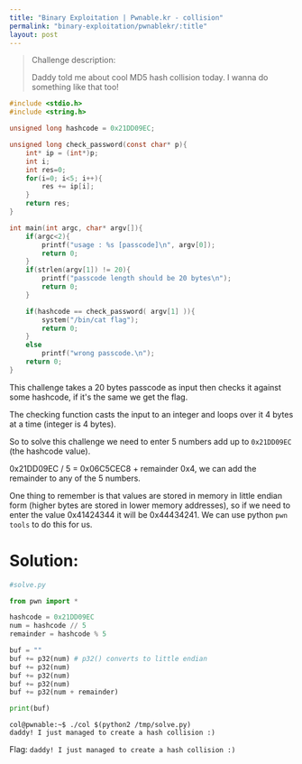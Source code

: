 ```yaml
---
title: "Binary Exploitation | Pwnable.kr - collision"
permalink: "binary-exploitation/pwnablekr/:title"
layout: post
---
```


> Challenge description:
>
> Daddy told me about cool MD5 hash collision today.
> I wanna do something like that too!




```c
#include <stdio.h>
#include <string.h>

unsigned long hashcode = 0x21DD09EC;

unsigned long check_password(const char* p){
	int* ip = (int*)p;
	int i;
	int res=0;
	for(i=0; i<5; i++){
		res += ip[i];
	}
	return res;
}

int main(int argc, char* argv[]){
	if(argc<2){
		printf("usage : %s [passcode]\n", argv[0]);
		return 0;
	}
	if(strlen(argv[1]) != 20){
		printf("passcode length should be 20 bytes\n");
		return 0;
	}

	if(hashcode == check_password( argv[1] )){
		system("/bin/cat flag");
		return 0;
	}
	else
		printf("wrong passcode.\n");
	return 0;
}
```

This challenge takes a 20 bytes passcode as input then checks it against some hashcode, if it's the same we get the flag.

The checking function casts the input to an integer and loops over it 4 bytes at a time (integer is 4 bytes).

So to solve this challenge we need to enter 5 numbers add up to `0x21DD09EC` (the hashcode value).

0x21DD09EC / 5 = 0x06C5CEC8 + remainder 0x4, we can add the remainder to any of the 5 numbers.

One thing to remember is that values are stored in memory in little endian form (higher bytes are stored in lower memory addresses), so if we need to enter the value 0x41424344 it will be 0x44434241. We can use python `pwn tools` to do this for us.

# Solution:

```python
#solve.py

from pwn import *

hashcode = 0x21DD09EC
num = hashcode // 5
remainder = hashcode % 5

buf = ""
buf += p32(num)	# p32() converts to little endian
buf += p32(num)
buf += p32(num)
buf += p32(num)
buf += p32(num + remainder)

print(buf)
```

```
col@pwnable:~$ ./col $(python2 /tmp/solve.py)
daddy! I just managed to create a hash collision :)
```

Flag: `daddy! I just managed to create a hash collision :)`